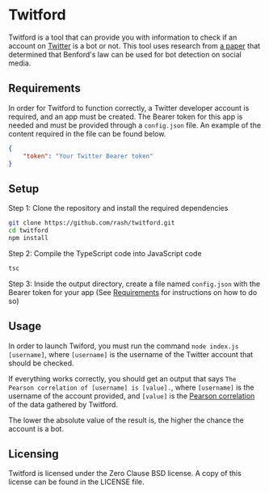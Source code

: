 # Twitford

Twitford is a tool that can provide you with information to check if an account on [Twitter](https://twitter.com) is a bot or not. This tool uses research from [a paper](https://arxiv.org/pdf/1504.04387.pdf) that determined that Benford's law can be used for bot detection on social media.

## Requirements

In order for Twitford to function correctly, a Twitter developer account is required, and an app must be created. The Bearer token for this app is needed and must be provided through a `config.json` file.
An example of the content required in the file can be found below.

```json
{
    "token": "Your Twitter Bearer token"
}
```

## Setup

Step 1: Clone the repository and install the required dependencies

```bash
git clone https://github.com/rash/twitford.git
cd twitford
npm install
```

Step 2: Compile the TypeScript code into JavaScript code

```bash
tsc
```

Step 3: Inside the output directory, create a file named `config.json` with the Bearer token for your app (See [Requirements](#requirements) for instructions on how to do so)

## Usage

In order to launch Twiford, you must run the command `node index.js [username]`, where `[username]` is the username of the Twitter account that should be checked.

If everything works correctly, you should get an output that says `The Pearson correlation of [username] is [value].`, where `[username]` is the username of the account provided, and `[value]` is the [Pearson correlation](https://en.wikipedia.org/wiki/Pearson_correlation_coefficient) of the data gathered by Twitford.

The lower the absolute value of the result is, the higher the chance the account is a bot.

## Licensing

Twitford is licensed under the Zero Clause BSD license. A copy of this license can be found in the LICENSE file.
